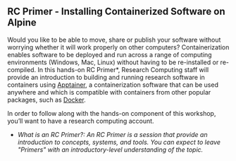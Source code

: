 ## RC Primer - Installing Containerized Software on Alpine

Would you like to be able to move, share or publish your software without worrying whether it will work properly on other computers? Containerization enables software to be deployed and run across a range of computing environments (Windows, Mac, Linux) without having to be re-installed or re-compiled. In this hands-on RC Primer*, Research Computing staff will provide an introduction to building and running research software in containers using [Apptainer](https://apptainer.org), a containerization software that can be used anywhere and which is compatible with containers from other popular packages, such as [Docker](https://www.docker.com).

In order to follow along with the hands-on component of this workshop, you’ll want to have a research computing account.

* _What is an RC Primer?: An RC Primer is a session that provide an introduction to concepts, systems, and tools. You can expect to leave "Primers" with an introductory-level understanding of the topic._
